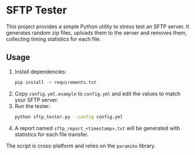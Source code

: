 # SFTP Tester

This project provides a simple Python utility to stress test an SFTP server.
It generates random zip files, uploads them to the server and removes them,
collecting timing statistics for each file.

## Usage

1. Install dependencies:
   ```bash
   pip install -r requirements.txt
   ```
2. Copy `config.yml.example` to `config.yml` and edit the values to match
   your SFTP server.
3. Run the tester:
   ```bash
   python sftp_tester.py --config config.yml
   ```
4. A report named `sftp_report_<timestamp>.txt` will be generated with
   statistics for each file transfer.

The script is cross-platform and relies on the `paramiko` library.
